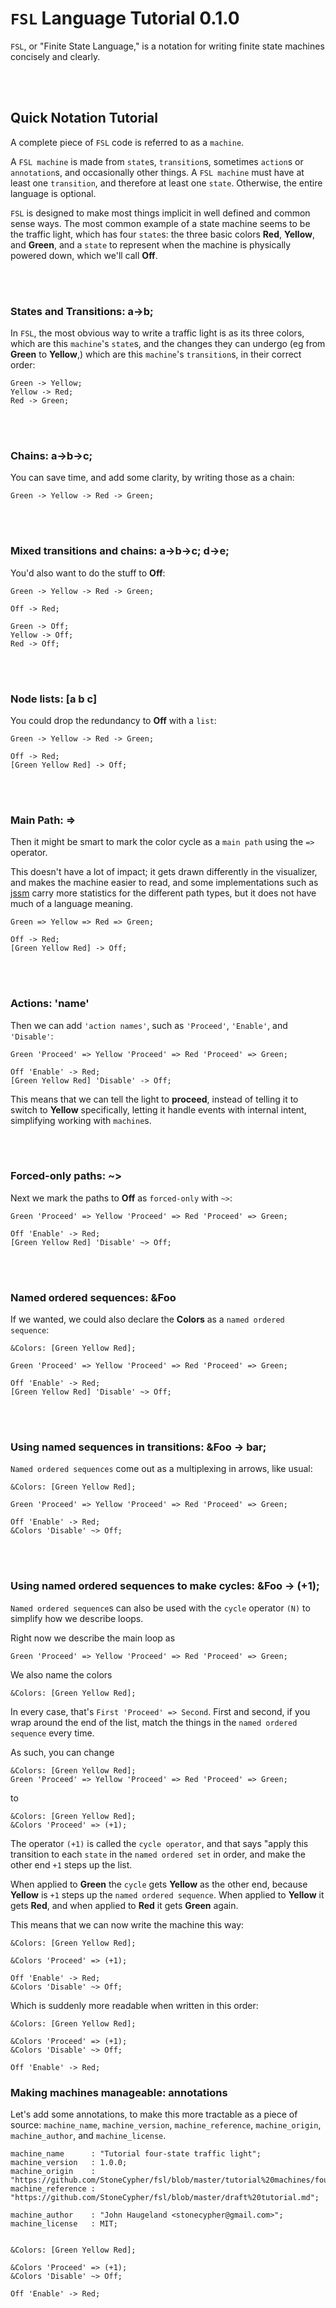 # `FSL` Language Tutorial 0.1.0

`FSL`, or "Finite State Language," is a notation for writing finite state machines concisely and clearly.



<br/><br/>
## Quick Notation Tutorial

A complete piece of `FSL` code is referred to as a `machine`.  

A `FSL machine` is made from `state`s, `transition`s, sometimes `action`s or `annotation`s, and occasionally
other things.  A `FSL machine` must have at least one `transition`, and therefore at least one `state`.  Otherwise,
the entire language is optional.

`FSL` is designed to make most things implicit in well defined and common sense ways.  The most common example of
a state machine seems to be the traffic light, which has four `state`s: the three basic colors **Red**, **Yellow**, and
**Green**, and a `state` to represent when the machine is physically powered down, which we'll call **Off**.

<br/><br/>
### States and Transitions: a->b;
In `FSL`, the most obvious way to write a traffic light is as its three colors, which are this `machine`'s `state`s,
and the changes they can undergo (eg from **Green** to **Yellow**,) which are this `machine`'s `transition`s, in 
their correct order:

```fsl
Green -> Yellow;
Yellow -> Red;
Red -> Green;
```

<br/><br/>
### Chains: a->b->c;
You can save time, and add some clarity, by writing those as a chain:

```fsl
Green -> Yellow -> Red -> Green;
```

<br/><br/>
### Mixed transitions and chains: a->b->c; d->e;
You'd also want to do the stuff to **Off**:

```fsl
Green -> Yellow -> Red -> Green;

Off -> Red;

Green -> Off;
Yellow -> Off;
Red -> Off;
```

<br/><br/>
### Node lists: [a b c]
You could drop the redundancy to **Off** with a `list`:

```fsl
Green -> Yellow -> Red -> Green;

Off -> Red;
[Green Yellow Red] -> Off;
```

<br/><br/>
### Main Path: =>
Then it might be smart to mark the color cycle as a `main path` using the `=>` operator.  

This doesn't have a lot of impact; it gets drawn differently in the visualizer, and makes the machine 
easier to read, and some implementations such as [jssm](https://github.com/StoneCypher/jssm) carry more 
statistics for the different path types, but it does not have much of a language meaning.

```fsl
Green => Yellow => Red => Green;

Off -> Red;
[Green Yellow Red] -> Off;
```

<br/><br/>
### Actions: 'name'
Then we can add `'action names'`, such as `'Proceed'`, `'Enable'`, and `'Disable'`:

```fsl
Green 'Proceed' => Yellow 'Proceed' => Red 'Proceed' => Green;

Off 'Enable' -> Red;
[Green Yellow Red] 'Disable' -> Off;
```

This means that we can tell the light to **proceed**, instead of telling it to switch to **Yellow** specifically,
letting it handle events with internal intent, simplifying working with `machine`s.

<br/><br/>
### Forced-only paths: ~>
Next we mark the paths to **Off** as `forced-only` with `~>`:

```fsl
Green 'Proceed' => Yellow 'Proceed' => Red 'Proceed' => Green;

Off 'Enable' -> Red;
[Green Yellow Red] 'Disable' ~> Off;
```

<br/><br/>
### Named ordered sequences: &Foo

If we wanted, we could also declare the **Colors** as a `named ordered sequence`:

```fsl
&Colors: [Green Yellow Red];

Green 'Proceed' => Yellow 'Proceed' => Red 'Proceed' => Green;

Off 'Enable' -> Red;
[Green Yellow Red] 'Disable' ~> Off;
```

<br/><br/>
### Using named sequences in transitions: &Foo -> bar;

`Named ordered sequences` come out as a multiplexing in arrows, like usual:

```fsl
&Colors: [Green Yellow Red];

Green 'Proceed' => Yellow 'Proceed' => Red 'Proceed' => Green;

Off 'Enable' -> Red;
&Colors 'Disable' ~> Off;
```

<br/><br/>
### Using named ordered sequences to make cycles: &Foo -> (+1);

`Named ordered sequence`s can also be used with the `cycle` operator `(N)` to simplify how we describe loops.

Right now we describe the main loop as 

```fsl
Green 'Proceed' => Yellow 'Proceed' => Red 'Proceed' => Green;
```

We also name the colors

```fsl
&Colors: [Green Yellow Red];
```

In every case, that's `First 'Proceed' => Second`.  First and second, if you wrap around the end
of the list, match the things in the `named ordered sequence` every time.

As such, you can change

```fsl
&Colors: [Green Yellow Red];
Green 'Proceed' => Yellow 'Proceed' => Red 'Proceed' => Green;
```

to

```fsl
&Colors: [Green Yellow Red];
&Colors 'Proceed' => (+1);
```

The operator `(+1)` is called the `cycle operator`, and that says "apply this transition to each `state` in the 
`named ordered set` in order, and make the other end `+1` steps up the list.

When applied to **Green** the `cycle` gets **Yellow** as the other end, because **Yellow** is `+1` steps up the 
`named ordered sequence`.  When applied to **Yellow** it gets **Red**, and when applied to **Red** it gets **Green**
again.

This means that we can now write the machine this way:

```fsl
&Colors: [Green Yellow Red];

&Colors 'Proceed' => (+1);

Off 'Enable' -> Red;
&Colors 'Disable' ~> Off;
```

Which is suddenly more readable when written in this order:

```fsl
&Colors: [Green Yellow Red];

&Colors 'Proceed' => (+1);
&Colors 'Disable' ~> Off;

Off 'Enable' -> Red;
```

### Making machines manageable: annotations

Let's add some annotations, to make this more tractable as a piece of source: `machine_name`, `machine_version`, 
`machine_reference`, `machine_origin`, `machine_author`, and `machine_license`.

```fsl
machine_name      : "Tutorial four-state traffic light";
machine_version   : 1.0.0;
machine_origin    : "https://github.com/StoneCypher/fsl/blob/master/tutorial%20machines/four%20state%20traffic%20light.fsl";
machine_reference : "https://github.com/StoneCypher/fsl/blob/master/draft%20tutorial.md";

machine_author    : "John Haugeland <stonecypher@gmail.com>";
machine_license   : MIT;


&Colors: [Green Yellow Red];

&Colors 'Proceed' => (+1);
&Colors 'Disable' ~> Off;

Off 'Enable' -> Red;
```
